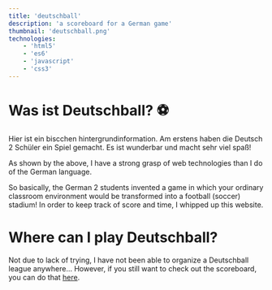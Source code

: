 ```yaml
---
title: 'deutschball'
description: 'a scoreboard for a German game'
thumbnail: 'deutschball.png'
technologies:
    - 'html5'
    - 'es6'
    - 'javascript'
    - 'css3'
---
```


# Was ist Deutschball? :soccer:

Hier ist ein biscchen hintergrundinformation. Am erstens haben die Deutsch 2
Schüler ein Spiel gemacht. Es ist wunderbar und macht sehr viel spaß!

As shown by the above, I have a strong grasp of web technologies than I do of
the German language.

So basically, the German 2 students invented a game in which your ordinary
classroom environment would be transformed into a football (soccer) stadium! In
order to keep track of score and time, I whipped up this website.

# Where can I play Deutschball?

Not due to lack of trying, I have not been able to organize a Deutschball
league anywhere... However, if you still want to check out the scoreboard, you
can do that [here](https://naitian.org/deutschball).
